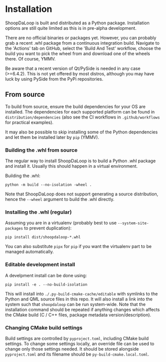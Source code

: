 
# Installation

ShoopDaLoop is built and distributed as a Python package. Installation options are still quite limited as this is in pre-alpha development.

There are no official binaries or packages yet. However, you can probably grab a recent .whl package from a continuous integration build. Navigate to the 'Actions' tab on GitHub, select the 'Build And Test' workflow, choose the build you want to pick the wheel from and download one of the wheels there. Of course, YMMV.

Be aware that a recent version of Qt/PySide is needed in any case (>=6.4.2). This is not yet offered by most distros, although you may have luck by using PySide from the PyPi repositories.

## From source

To build from source, ensure the build dependencies for your OS are installed. The dependencies for each supported platform can be found in `distribution/dependencies` (also see the CI workflows in `.github/workflows` for practical examples).

It may also be possible to skip installing some of the Python dependencies and let them be installed later by `pip` (YMMV).

### Building the .whl from source

The regular way to install ShoopDaLoop is to build a Python .whl package and install it. Usually this should happen in a virtual environment. 

Building the .whl:

```
python -m build --no-isolation -wheel .
```

Note that ShoopDaLoop does not support generating a source distribution, hence the `--wheel` argument to build the .whl directly.

### Installing the .whl (regular)

Assuming you are in a virtualenv (probably best to use `--system-site-packages` to prevent duplication):

```
pip install dist/shoopdaloop-*.whl
```

You can also substitute `pipx` for `pip` if you want the virtualenv part to be managed automatically.

### Editable development install

A develpment install can be done using:

```
pip install -e . --no-build-isolation
```

This will install into `./.py-build-cmake-cache/editable` with symlinks to the Python and QML source files in this repo. It will also install a link into the system such that `shoopdaloop` can be run system-wide. Note that the installation command should be repeated if anything changes which affects the CMake build (C / C++ files, package metadata version/description).

### Changing CMake build settings

Build settings are controlled by `pyproject.toml`, including CMake build settings. To change some settings locally, an override file can be used to change only those settings needed. It should be stored alongside `pyproject.toml` and its filename should be `py-build-cmake.local.toml`.
